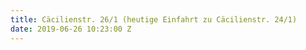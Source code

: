 ```yaml
---
title: Cäcilienstr. 26/1 (heutige Einfahrt zu Cäcilienstr. 24/1)
date: 2019-06-26 10:23:00 Z
---
```


